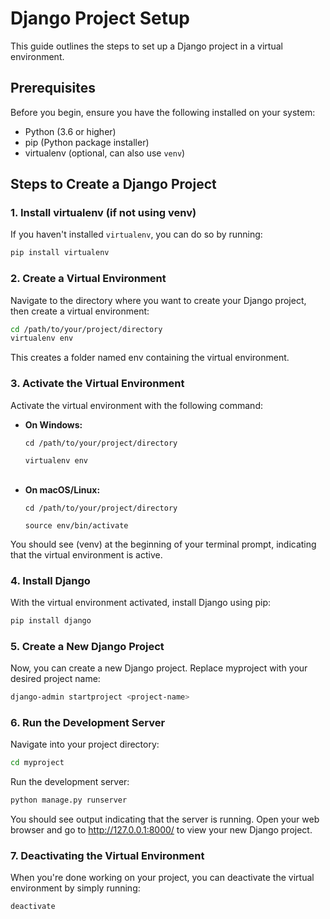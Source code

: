 # Django Project Setup

This guide outlines the steps to set up a Django project in a virtual environment.

## Prerequisites

Before you begin, ensure you have the following installed on your system:

- Python (3.6 or higher)
- pip (Python package installer)
- virtualenv (optional, can also use `venv`)

## Steps to Create a Django Project

### 1. Install virtualenv (if not using venv)

If you haven't installed `virtualenv`, you can do so by running:

```bash
pip install virtualenv
```
### 2. Create a Virtual Environment

Navigate to the directory where you want to create your Django project, then create a virtual environment:

```bash
cd /path/to/your/project/directory
virtualenv env
```

This creates a folder named env containing the virtual environment.

### 3. Activate the Virtual Environment

Activate the virtual environment with the following command:

<ul>
<li>
    <b>On Windows:</b>

    cd /path/to/your/project/directory

    virtualenv env
    
</li>
<br/>
<li>
    <b>On macOS/Linux:</b>
    
    cd /path/to/your/project/directory

    source env/bin/activate
</li>
</ul>

You should see (venv) at the beginning of your terminal prompt, indicating that the virtual environment is active.

### 4. Install Django

With the virtual environment activated, install Django using pip:

``` bash
pip install django
```

### 5. Create a New Django Project

Now, you can create a new Django project. Replace myproject with your desired project name:

``` bash
django-admin startproject <project-name>
```

### 6. Run the Development Server

Navigate into your project directory:

```bash
cd myproject
```

Run the development server:


```bash
python manage.py runserver
```

You should see output indicating that the server is running. Open your web browser and go to http://127.0.0.1:8000/ to view your new Django project.

### 7. Deactivating the Virtual Environment

When you're done working on your project, you can deactivate the virtual environment by simply running:

```bash
deactivate
```
